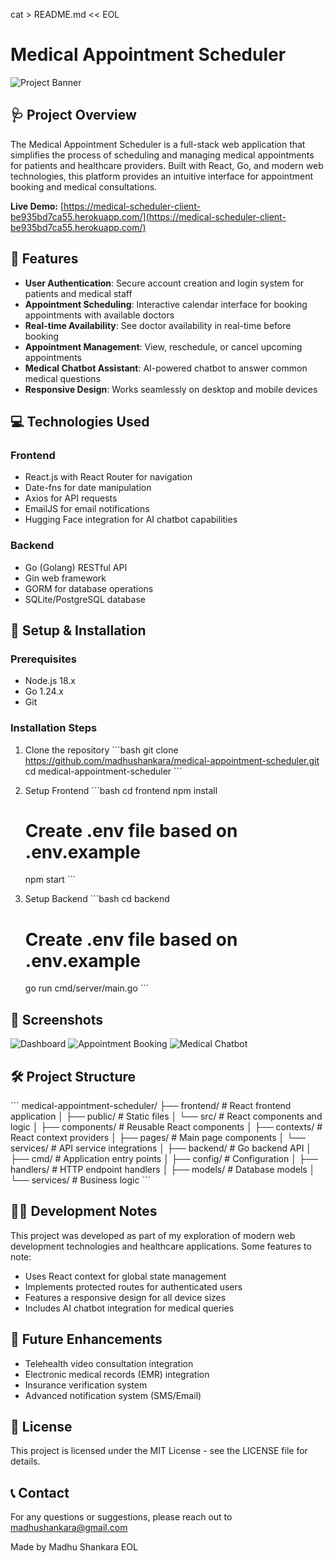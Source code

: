 cat > README.md << EOL
# Medical Appointment Scheduler

![Project Banner](https://images.unsplash.com/photo-1579684385127-1ef15d508118?ixlib=rb-4.0.3&auto=format&fit=crop&w=800&q=80)

## 🩺 Project Overview

The Medical Appointment Scheduler is a full-stack web application that simplifies the process of scheduling and managing medical appointments for patients and healthcare providers. Built with React, Go, and modern web technologies, this platform provides an intuitive interface for appointment booking and medical consultations.

**Live Demo:** [https://medical-scheduler-client-be935bd7ca55.herokuapp.com/](https://medical-scheduler-client-be935bd7ca55.herokuapp.com/)

## 🌟 Features

- **User Authentication**: Secure account creation and login system for patients and medical staff
- **Appointment Scheduling**: Interactive calendar interface for booking appointments with available doctors
- **Real-time Availability**: See doctor availability in real-time before booking
- **Appointment Management**: View, reschedule, or cancel upcoming appointments
- **Medical Chatbot Assistant**: AI-powered chatbot to answer common medical questions
- **Responsive Design**: Works seamlessly on desktop and mobile devices

## 💻 Technologies Used

### Frontend
- React.js with React Router for navigation
- Date-fns for date manipulation
- Axios for API requests
- EmailJS for email notifications
- Hugging Face integration for AI chatbot capabilities

### Backend
- Go (Golang) RESTful API
- Gin web framework
- GORM for database operations
- SQLite/PostgreSQL database

## 🚀 Setup & Installation

### Prerequisites
- Node.js 18.x
- Go 1.24.x
- Git

### Installation Steps

1. Clone the repository
   \`\`\`bash
   git clone https://github.com/madhushankara/medical-appointment-scheduler.git
   cd medical-appointment-scheduler
   \`\`\`

2. Setup Frontend
   \`\`\`bash
   cd frontend
   npm install
   # Create .env file based on .env.example
   npm start
   \`\`\`

3. Setup Backend
   \`\`\`bash
   cd backend
   # Create .env file based on .env.example
   go run cmd/server/main.go
   \`\`\`

## 📱 Screenshots

![Dashboard](https://placeholder.com/dashboard.png)
![Appointment Booking](https://placeholder.com/booking.png)
![Medical Chatbot](https://placeholder.com/chatbot.png)

## 🛠️ Project Structure

\`\`\`
medical-appointment-scheduler/
├── frontend/            # React frontend application
│   ├── public/          # Static files
│   └── src/             # React components and logic
│       ├── components/  # Reusable React components
│       ├── contexts/    # React context providers
│       ├── pages/       # Main page components
│       └── services/    # API service integrations
│
├── backend/             # Go backend API
│   ├── cmd/             # Application entry points
│   ├── config/          # Configuration
│   ├── handlers/        # HTTP endpoint handlers
│   ├── models/          # Database models
│   └── services/        # Business logic
\`\`\`

## 👨‍💻 Development Notes

This project was developed as part of my exploration of modern web development technologies and healthcare applications. Some features to note:

- Uses React context for global state management
- Implements protected routes for authenticated users
- Features a responsive design for all device sizes
- Includes AI chatbot integration for medical queries

## 🔮 Future Enhancements

- Telehealth video consultation integration
- Electronic medical records (EMR) integration
- Insurance verification system
- Advanced notification system (SMS/Email)

## 📜 License

This project is licensed under the MIT License - see the LICENSE file for details.

## 📞 Contact

For any questions or suggestions, please reach out to madhushankara@gmail.com

Made by Madhu Shankara
EOL